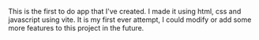 This is the first to do app that I've created.
I made it using html, css and javascript using vite.
It is my first ever attempt, I could modify or add some more features to this project in the future.
